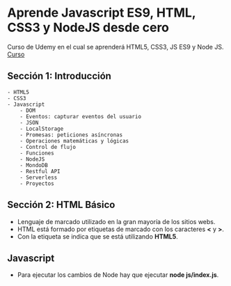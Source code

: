 # Aprende Javascript ES9, HTML, CSS3 y NodeJS desde cero

Curso de Udemy en el cual se aprenderá HTML5, CSS3, JS ES9 y Node JS. [Curso](https://www.udemy.com/course/aprende-javascript-es9-html-css3-y-nodejs-desde-cero/)

## Sección 1: Introducción

    - HTML5
    - CSS3
    - Javascript
        - DOM
        - Eventos: capturar eventos del usuario
        - JSON
        - LocalStorage
        - Promesas: peticiones asíncronas
        - Operaciones matemáticas y lógicas
        - Control de flujo
        - Funciones
        - NodeJS
        - MondoDB
        - Restful API
        - Serverless
        - Proyectos

## Sección 2: HTML Básico

- Lenguaje de marcado utilizado en la gran mayoría de los sitios webs.
- HTML está formado por etiquetas de marcado con los caracteres **<** y **>**.
- Con la etiqueta **<!DOCTYPE html>** se indica que se está utilizando **HTML5**.

## Javascript

- Para ejecutar los cambios de Node hay que ejecutar **node js/index.js**.
